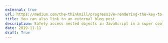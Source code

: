 ```yaml
---
external: true
url: https://medium.com/the-thinkmill/progressive-rendering-the-key-to-faster-web-ebfbbece41a4
title: You can also link to an external blog post
description: Safely access nested objects in JavaScript in a super cool way.
date: 2019-11-11
draft: True
---
```

